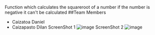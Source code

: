 Function which calculates the squareroot of a number
if the number is negative it can't be calculated
##Team Members
- Caizatoa Daniel
- Caizapasto Dilan
ScreenShot 1
![image](https://github.com/IsDilanZ/ClassExerciseinPy/assets/169929707/176146e4-4ffb-4842-848f-972e50f922ab)
ScreenShot 2
![image](https://github.com/IsDilanZ/ClassExerciseinPy/assets/169929707/b9c90768-62a1-4ac6-a8c4-adea6b43ac61)
